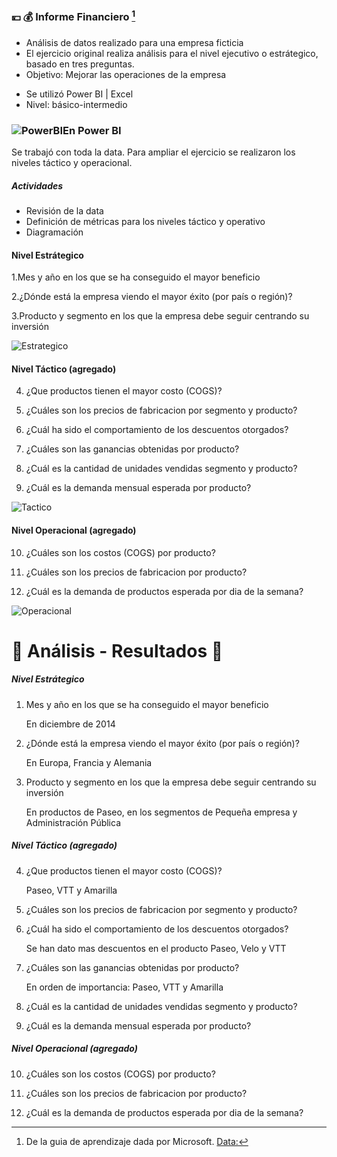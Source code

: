 ### 💴 💰 Informe Financiero [^1] 

+ Análisis de datos realizado para una empresa ficticia 
+ El ejercicio original realiza análisis para el nivel ejecutivo o estrátegico, basado en tres preguntas. 
+ Objetivo: Mejorar las operaciones de la empresa


- Se utilizó  Power BI |  Excel  
- Nivel: básico-intermedio


### ![PowerBI](https://user-images.githubusercontent.com/82233779/203394674-b71bd963-8ebe-412a-9b26-dae6af54bf1d.PNG)En Power BI

Se trabajó con toda la data. Para ampliar el ejercicio se realizaron los niveles táctico y operacional.

##### Actividades
- Revisión de la data
- Definición de métricas para los niveles táctico y operativo
- Diagramación   

#### Nivel Estrátegico 
 1.Mes y año en los que se ha conseguido el mayor beneficio
  
 2.¿Dónde está la empresa viendo el mayor éxito (por país o región)?
 
 3.Producto y segmento en los que la empresa debe seguir centrando su inversión
 
![Estrategico](https://user-images.githubusercontent.com/82233779/204106381-63697113-f8ac-4f8b-a637-974c9381c7db.PNG)


#### Nivel Táctico (agregado)
 4. ¿Que productos tienen el mayor costo (COGS)?
  
 5. ¿Cuáles son los precios de fabricacion por segmento y producto?

 6. ¿Cuál ha sido el comportamiento de los descuentos otorgados?

 7. ¿Cuáles son las ganancias obtenidas por producto?

 8. ¿Cuál es la cantidad de unidades vendidas segmento y producto?
  
 9. ¿Cuál es la demanda mensual esperada por producto?
  
  ![Tactico](https://user-images.githubusercontent.com/82233779/204106397-58f0378c-0d3e-46c9-8baa-f032eb9a82b4.PNG)


#### Nivel Operacional (agregado)

10. ¿Cuáles son los costos (COGS) por producto?
 
11. ¿Cuáles son los precios de fabricacion por producto?
 
12. ¿Cuál es la demanda de productos esperada por dia de la semana?
 
![Operacional](https://user-images.githubusercontent.com/82233779/204106399-b471d698-d9d7-4fc0-825f-3f0e4d2c01a4.PNG)


# 🧠 Análisis - Resultados 📝

##### Nivel Estrátegico 
 1. Mes y año en los que se ha conseguido el mayor beneficio
    
    En diciembre de 2014
    
 2. ¿Dónde está la empresa viendo el mayor éxito (por país o región)?
    
    En Europa, Francia y Alemania
    
 3. Producto y segmento en los que la empresa debe seguir centrando su inversión
    
    En productos de Paseo, en los segmentos de Pequeña empresa y Administración Pública
    
 ##### Nivel Táctico (agregado)
 4. ¿Que productos tienen el mayor costo (COGS)?
    
    Paseo, VTT y Amarilla
  
 5. ¿Cuáles son los precios de fabricacion por segmento y producto?

 6. ¿Cuál ha sido el comportamiento de los descuentos otorgados?

    Se han dato mas descuentos en el producto Paseo, Velo y VTT
    
 7. ¿Cuáles son las ganancias obtenidas por producto?

    En orden de importancia: Paseo, VTT y Amarilla
    
 8. ¿Cuál es la cantidad de unidades vendidas segmento y producto?
  
 9. ¿Cuál es la demanda mensual esperada por producto?
 
 ##### Nivel Operacional (agregado)

10. ¿Cuáles son los costos (COGS) por producto?
 
11. ¿Cuáles son los precios de fabricacion por producto?
 
12. ¿Cuál es la demanda de productos esperada por dia de la semana?

[^1]: De la guia de aprendizaje dada por Microsoft. [Data:](https://learn.microsoft.com/es-es/power-bi/create-reports/desktop-excel-stunning-report)
